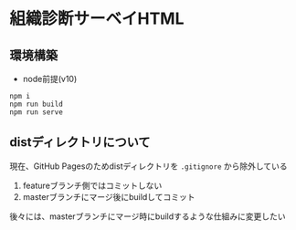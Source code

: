 # 組織診断サーベイHTML

## 環境構築

- node前提(v10)

```
npm i
npm run build
npm run serve
``` 

## distディレクトリについて

現在、GitHub Pagesのためdistディレクトリを `.gitignore` から除外している

1. featureブランチ側ではコミットしない
1. masterブランチにマージ後にbuildしてコミット

後々には、masterブランチにマージ時にbuildするような仕組みに変更したい
